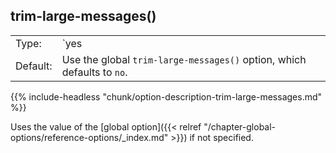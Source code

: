 ---
---
<!-- DISCLAIMER: This file is based on the syslog-ng Open Source Edition documentation https://github.com/balabit/syslog-ng-ose-guides/commit/2f4a52ee61d1ea9ad27cb4f3168b95408fddfdf2 and is used under the terms of The syslog-ng Open Source Edition Documentation License. The file has been modified by Axoflow. -->

## trim-large-messages()

|          |                                                                            |
| -------- | -------------------------------------------------------------------------- |
| Type:    | `yes|no`                                                                     |
| Default: | Use the global `trim-large-messages()` option, which defaults to `no`. |

{{% include-headless "chunk/option-description-trim-large-messages.md" %}}

Uses the value of the [global option]({{< relref "/chapter-global-options/reference-options/_index.md" >}}) if not specified.

